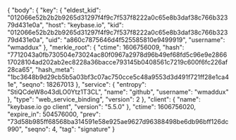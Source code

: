 {
  "body": {
    "key": {
      "eldest_kid": "012066e52b2b2b9265d31297f4f9c7f537f8222a0c65e8b3daf38c766b32379d431e0a",
      "host": "keybase.io",
      "kid": "012066e52b2b2b9265d31297f4f9c7f537f8222a0c65e8b3daf38c766b32379d431e0a",
      "uid": "a860c7875646d4f525585810e9499919",
      "username": "wmaddux"
    },
    "merkle_root": {
      "ctime": 1606756009,
      "hash": "7712043a0fb730504e73024ac80f0967a2978d96b49ef68fd5c96e9e286617028104ad202ab2ec8228a36bacce793145b0408561c7219c600f6fc226af28ca65",
      "hash_meta": "1bc3648b9d29cb5b5a03bf3c07ac750cce5c48a9553d3d491f721ff28e1ca41e",
      "seqno": 18267013
    },
    "service": {
      "entropy": "StiQCdeW8o43dLO0Ytz1T3CL",
      "name": "github",
      "username": "wmaddux"
    },
    "type": "web_service_binding",
    "version": 2
  },
  "client": {
    "name": "keybase.io go client",
    "version": "5.5.0"
  },
  "ctime": 1606756020,
  "expire_in": 504576000,
  "prev": "73d58b985ff68568ba314591e58e925ae9627d96388498be6db96bff126dc990",
  "seqno": 4,
  "tag": "signature"
}
